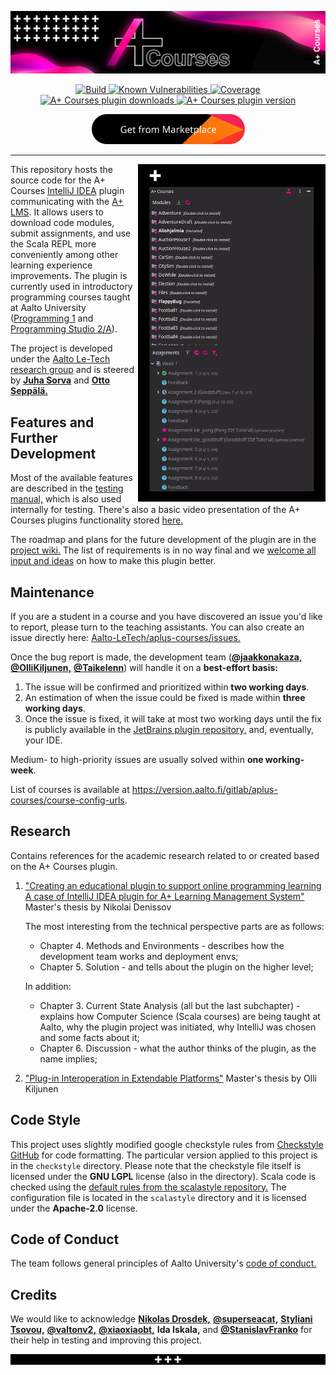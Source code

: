 <p align="center">
   <a href="https://plugins.jetbrains.com/plugin/13634-a-courses">
      <img src="images/courses-banner.webp" alt="A+ Courses is a plugin for IntelliJ IDEA, used in programming courses at Aalto University">
   </a>
</p>

<p align="center">
   <a href="https://github.com/Aalto-LeTech/aplus-courses/actions?query=workflow%3Abuild">
      <img alt="Build" src="https://github.com/Aalto-LeTech/aplus-courses/workflows/build/badge.svg"/>
   </a>
   <a href="https://snyk.io/test/github/Aalto-LeTech/aplus-courses?targetFile=build.gradle">
      <img alt="Known Vulnerabilities" src="https://snyk.io/test/github/Aalto-LeTech/aplus-courses/badge.svg?targetFile=build.gradle"/>
   </a>
   <a href="https://sonarcloud.io/dashboard?id=Aalto-LeTech_intellij-plugin">
      <img alt="Coverage" src="https://sonarcloud.io/api/project_badges/measure?project=Aalto-LeTech_intellij-plugin&metric=coverage"/>
   </a>
   <a href="https://plugins.jetbrains.com/plugin/13634-a-plugin-for-intellij">
      <img alt="A+ Courses plugin downloads" src="https://img.shields.io/jetbrains/plugin/d/13634-a-plugin-for-intellij?label=plugin%20downloads"/>
   </a>
   <a href="https://plugins.jetbrains.com/plugin/13634-a-plugin-for-intellij">
      <img alt="A+ Courses plugin version" src="https://img.shields.io/jetbrains/plugin/v/13634?label=plugin%20version"/>
   </a>
</p>

<p align="center">
   <a href="https://plugins.jetbrains.com/plugin/13634-a-courses">
      <img width="245px" src="images/marketplace.webp" alt="Get from Marketplace">
   </a>
</p>

---

<img width="300px" align="right" src="images/image_4_readme.webp" alt="Screenshot"/>

This repository hosts the source code for the A+ Courses [IntelliJ IDEA](https://www.jetbrains.com/idea/) plugin
communicating with the [A+ LMS](https://apluslms.github.io/). It allows users to download code modules, submit
assignments, and use the Scala REPL more conveniently among other learning experience improvements. The plugin is
currently used in introductory programming courses taught at Aalto
University ([Programming 1](https://plus.cs.aalto.fi/o1)
and [Programming Studio 2/A](https://oodi.aalto.fi/a/opintjakstied.jsp?OpinKohd=1125591784&haettuOpas=-1&Kieli=6)).

The project is developed under the [Aalto Le-Tech research group](https://research.cs.aalto.fi/LeTech/) and is steered
by **[Juha Sorva](https://github.com/jsorva)** and **[Otto Seppälä.](https://github.com/oseppala)**

## Features and Further Development

Most of the available features are described in
the [testing manual,](https://github.com/Aalto-LeTech/aplus-courses/blob/master/TESTING.md) which is also used
internally for testing. There's also a basic video presentation of the A+ Courses plugins functionality
stored [here.](https://aalto.cloud.panopto.eu/Panopto/Pages/Viewer.aspx?id=42740f68-8dd8-4ba2-8f1c-acb1007bf8ef)

The roadmap and plans for the future development of the plugin are in
the [project wiki.](https://github.com/Aalto-LeTech/aplus-courses/wiki/Requirements) The list of requirements is in no
way final and we [welcome all input and ideas](https://github.com/Aalto-LeTech/aplus-courses/issues/new/choose) on how
to make this plugin better.

## Maintenance

If you are a student in a course and you have discovered an issue you'd like to report, please turn to the teaching
assistants. You can also create an issue directly
here: [Aalto-LeTech/aplus-courses/issues.](https://github.com/Aalto-LeTech/aplus-courses/issues)

Once the bug report is made, the development team (**[@jaakkonakaza,](https://github.com/jaakkonakaza)**
**[@OlliKiljunen,](https://github.com/OlliKiljunen)**
**[@Taikelenn](https://github.com/Taikelenn)**) will handle it on a **best-effort basis:**

1. The issue will be confirmed and prioritized within **two working days**.
2. An estimation of when the issue could be fixed is made within **three working days**.
3. Once the issue is fixed, it will take at most two working days until the fix is publicly available in
   the [JetBrains plugin repository,](https://plugins.jetbrains.com/plugin/13634-a-courses) and, eventually, your IDE.

Medium- to high-priority issues are usually solved within **one working-week**.

List of courses is available at https://version.aalto.fi/gitlab/aplus-courses/course-config-urls.

## Research

Contains references for the academic research related to or created based on the A+ Courses plugin.

1. ["Creating an educational plugin to support online programming learning A case of IntelliJ IDEA plugin for A+ Learning Management System"](https://aaltodoc.aalto.fi/handle/123456789/102499)
   Master's thesis by Nikolai Denissov

   The most interesting from the technical perspective parts are as follows:
    * Chapter 4. Methods and Environments - describes how the development team works and deployment envs;
    * Chapter 5. Solution - and tells about the plugin on the higher level;

   In addition:
    * Chapter 3. Current State Analysis (all but the last subchapter) - explains how Computer Science (Scala courses)
      are being taught at Aalto, why the plugin project was initiated, why IntelliJ was chosen and some facts about it;
    * Chapter 6. Discussion - what the author thinks of the plugin, as the name implies;

2. ["Plug-in Interoperation in Extendable Platforms"](https://aaltodoc.aalto.fi/handle/123456789/107623) Master's thesis
   by Olli Kiljunen

## Code Style

This project uses slightly modified google checkstyle rules
from [Checkstyle GitHub](https://github.com/checkstyle/checkstyle/blob/checkstyle-8.12/src/main/resources/google_checks.xml)
for code formatting. The particular version applied to this project is in the `checkstyle` directory. Please note that
the checkstyle file itself is licensed under the **GNU LGPL** license (also in the directory). Scala code is checked
using
the [default rules from the scalastyle repository.](https://github.com/scalastyle/scalastyle/blob/master/src/main/resources/default_config.xml)
The configuration file is located in the `scalastyle` directory and it is licensed under the **Apache-2.0** license.

## Code of Conduct

The team follows general principles of Aalto
University's [code of conduct.](https://www.aalto.fi/sites/g/files/flghsv161/files/2018-09/aalto_university_code_of_conduct_en-003.pdf)

## Credits

We would like to
acknowledge **[Nikolas Drosdek,](https://github.com/nikke234)** **[@superseacat,](https://github.com/superseacat)** **[Styliani Tsovou,](https://github.com/stellatsv)** **[@valtonv2,](https://github.com/valtonv2)** **[@xiaoxiaobt,](https://github.com/xiaoxiaobt)**
**Ida Iskala,** and **[@StanislavFranko](https://github.com/StanislavFranko)** for their help in testing and improving
this project.

<p align="center">
   <a href="https://github.com/Aalto-LeTech/aplus-courses">
      <img width="1500px" src="images/footer.png" alt="A+ Courses">
   </a>
</p>
